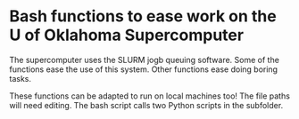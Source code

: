 # Bash functions to ease work on the U of Oklahoma  Supercomputer

The supercomputer uses the SLURM jogb queuing software. 
Some of the functions ease the use of this system.
Other functions ease doing boring tasks.

These functions can be adapted to run on local machines too!
The file paths will need editing.
The bash script calls two Python scripts in the subfolder.
